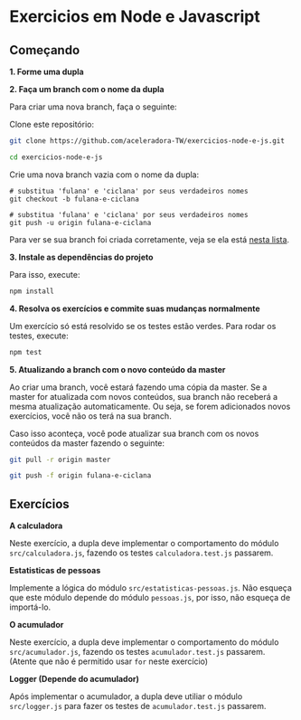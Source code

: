 # Exercicios em Node e Javascript

## Começando

__1. Forme uma dupla__

__2. Faça um branch com o nome da dupla__

Para criar uma nova branch, faça o seguinte:

Clone este repositório:

```sh
git clone https://github.com/aceleradora-TW/exercicios-node-e-js.git

cd exercicios-node-e-js
```

Crie uma nova branch vazia com o nome da dupla:

```
# substitua 'fulana' e 'ciclana' por seus verdadeiros nomes
git checkout -b fulana-e-ciclana

# substitua 'fulana' e 'ciclana' por seus verdadeiros nomes
git push -u origin fulana-e-ciclana
```

Para ver se sua branch foi criada corretamente, veja se ela está [nesta
lista](https://github.com/aceleradora-TW/exercicios-node-e-js/branches/all).

__3. Instale as dependências do projeto__

Para isso, execute:

```sh
npm install
```

__4. Resolva os exercícios e commite suas mudanças normalmente__

Um exercício só está resolvido se os testes estão verdes. Para rodar os testes, execute:

```sh
npm test
```

__5. Atualizando a branch com o novo conteúdo da master__

Ao criar uma branch, você estará fazendo uma cópia da master. Se a master for atualizada com novos conteúdos, sua branch não receberá a
mesma atualização automaticamente. Ou seja, se forem adicionados novos exercícios, você não os terá na sua branch.

Caso isso aconteça, você pode atualizar sua branch com os novos conteúdos da master fazendo o seguinte:

```sh
git pull -r origin master

git push -f origin fulana-e-ciclana
```

## Exercícios

__A calculadora__

Neste exercício, a dupla deve implementar o comportamento do módulo `src/calculadora.js`, fazendo os testes `calculadora.test.js` passarem.

__Estatisticas de pessoas__

Implemente a lógica do módulo `src/estatisticas-pessoas.js`. Não esqueça que este módulo depende do módulo `pessoas.js`, por isso, não
esqueça de importá-lo.

__O acumulador__

Neste exercício, a dupla deve implementar o comportamento do módulo `src/acumulador.js`, fazendo os testes `acumulador.test.js` passarem. (Atente que não é permitido usar `for` neste exercício)

__Logger (Depende do acumulador)__

Após implementar o acumulador, a dupla deve utiliar o módulo `src/logger.js` para fazer os testes de `acumulador.test.js` passarem.
